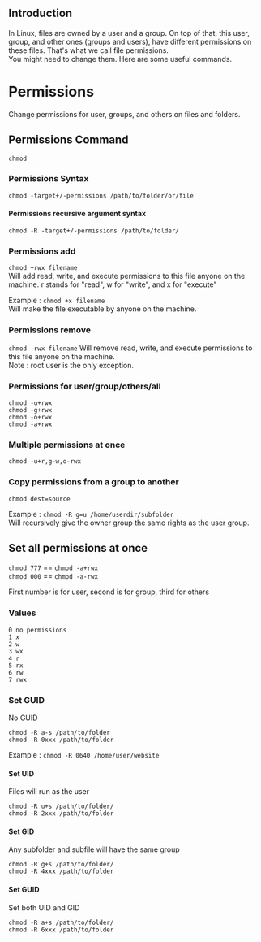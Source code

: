 ## Introduction
In Linux, files are owned by a user and a group. On top of that, this user, group, and other ones (groups and users), have different permissions on these files. That's what we call file permissions.  
You might need to change them. Here are some useful commands.

# Permissions
Change permissions for user, groups, and others on files and folders.

## Permissions Command 
`chmod `

### Permissions Syntax 
`chmod -target+/-permissions /path/to/folder/or/file`

#### Permissions recursive argument syntax
`chmod -R -target+/-permissions /path/to/folder/`

### Permissions add
`chmod +rwx filename`  
Will add read, write, and execute permissions to this file anyone on the machine.
r stands for "read", w for "write", and x for "execute"

Example : `chmod +x filename`  
Will make the file executable by anyone on the machine.

### Permissions remove
`chmod -rwx filename`
Will remove read, write, and execute permissions to this file anyone on the machine.  
Note : root user is the only exception.

### Permissions for user/group/others/all
`chmod -u+rwx`  
`chmod -g+rwx`  
`chmod -o+rwx`  
`chmod -a+rwx`  

### Multiple permissions at once
`chmod -u+r,g-w,o-rwx`  

### Copy permissions from a group to another
`chmod dest=source`  

Example : `chmod -R g=u /home/userdir/subfolder`  
Will recursively give the owner group the same rights as the user group.

## Set all permissions at once

`chmod 777` == `chmod -a+rwx`  
`chmod 000` == `chmod -a-rwx`  

First number is for user, second is for group, third for others

### Values

````
0 no permissions
1 x
2 w
3 wx
4 r
5 rx
6 rw
7 rwx
````

### Set GUID
No GUID

`chmod -R a-s /path/to/folder`  
`chmod -R 0xxx /path/to/folder `

Example : `chmod -R 0640 /home/user/website`  

#### Set UID
Files will run as the user

`chmod -R u+s /path/to/folder/`  
`chmod -R 2xxx /path/to/folder`

#### Set GID
Any subfolder and subfile will have the same group

`chmod -R g+s /path/to/folder/`  
`chmod -R 4xxx /path/to/folder`

#### Set GUID
Set both UID and GID

`chmod -R a+s /path/to/folder/`  
`chmod -R 6xxx /path/to/folder`
